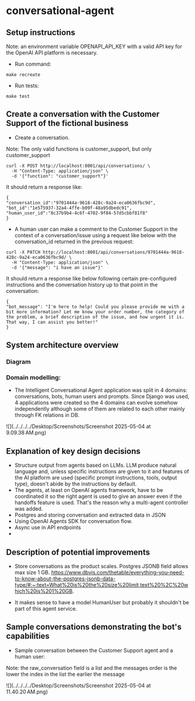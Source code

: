 # conversational-agent

## Setup instructions

Note: an environment variable OPENAPI_API_KEY with a valid API key for the OpenAI API platform is necessary.

- Run command:
```
make recreate
```

- Run tests:
```
make test
```

## Create a conversation with the Customer Support of the fictional business

- Create a conversation.

Note: The only valid functions is customer_support, but only customer_support

```
curl -X POST http://localhost:8001/api/conversations/ \
  -H "Content-Type: application/json" \
  -d '{"function": "customer_support"}'
```

It should return a response like:
```
{
"conversation_id":"9701444a-9618-428c-9a24-eca0636fbc9d",
"bot_id":"1e575937-32a4-4ffe-b09f-48a95dbedc91",
"human_user_id":"8c37b9b4-4c6f-4702-9f84-57d5cbbf81f8"
}
```

- A human user can make a comment to the Customer Support in the context of a conversation/issue using
a request like below with the conversation_id returned in the previous request:

```
curl -X PATCH http://localhost:8001/api/conversations/9701444a-9618-428c-9a24-eca0636fbc9d/ \
  -H "Content-Type: application/json" \
  -d '{"message": "i have an issue"}'
```

It should return a response like below following certain pre-configured instructions and the conversation
history up to that point in the conversation:
```
{
"bot_message": "I'm here to help! Could you please provide me with a bit more information? Let me know your order number, the category of the problem, a brief description of the issue, and how urgent it is. That way, I can assist you better!"
}
```

## System architecture overview

### Diagram



### Domain modelling:
- The Intelligent Conversational Agent application was split in 4 domains: conversations, bots,
human users and prompts. Since Django was used, 4 applications were created so the 4 domains can
evolve somehow independently although some of them are related to each other mainly through FK
relations in DB.

![](../../../../Desktop/Screenshots/Screenshot 2025-05-04 at 9.09.38 AM.png)

## Explanation of key design decisions

- Structure output from agents based on LLMs. LLM produce natural language and, unless specific instructions are
given to it and features of the AI platform are used (specific prompt instructions, tools, output type),
doesn't abide by the instructions by default.
- The agents, at least on OpenAI agents framework, have to be coordinated it so the right agent is used
to give an answer even if the handoffs feature is used. That's the reason why a multi-agent controller
was added.
- Postgres and storing conversation and extracted data in JSON
- Using OpenAI Agents SDK for conversation flow.
- Async use in API endpoints
- 

## Description of potential improvements
- Store conversations as the product scales. Postgres JSONB field allows max size 1 GB.
https://www.dbvis.com/thetable/everything-you-need-to-know-about-the-postgres-jsonb-data-type/#:~:text=What%20is%20the%20size%20limit,text%20%2C%20which%20is%201%20GB.

- It makes sense to have a model HumanUser but probably it shouldn't be part of this agent service.


## Sample conversations demonstrating the bot's capabilities

- Sample conversation between the Customer Support agent and a human user:

Note: the raw_conversation field is a list and the messages order is the lower the index in the list the earlier the message

![](../../../../Desktop/Screenshots/Screenshot 2025-05-04 at 11.40.20 AM.png)